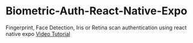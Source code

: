 # Biometric-Auth-React-Native-Expo
Fingerprint, Face Detection, Iris or Retina scan authentication using react native expo
[Video Tutorial](https://www.youtube.com/watch?v=AKqr5iU9sU8)
